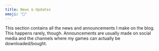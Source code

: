 ```yaml
---
title: News & Updates
emoji: "📢"
---
```


This section contains all the news and announcements I make on the blog. This happens rarely, though. Announcements are usually made on social media and the channels where my games can actually be downloaded/bought.